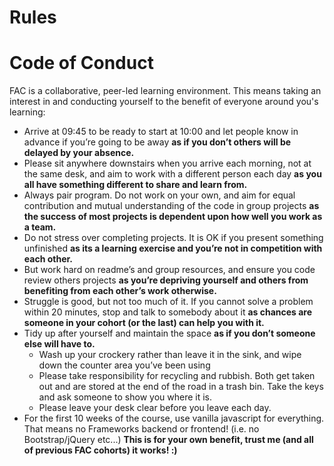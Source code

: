 # Rules

# Code of Conduct
 
 FAC is a collaborative, peer-led learning environment. This means taking an interest in and conducting yourself to the benefit of everyone around you's learning:
 
- Arrive at 09:45 to be ready to start at 10:00 and let people know in advance if you’re going to be away **as if you don’t others will be delayed by your absence.**
- Please sit anywhere downstairs when you arrive each morning, not at the same desk, and aim to work with a different person each day **as you all have something different to share and learn from.**
- Always pair program. Do not work on your own, and aim for equal contribution and mutual understanding of the code in group projects **as the success of most projects is dependent upon how well you work as a team.**
- Do not stress over completing projects. It is OK if you present something unfinished **as its a learning exercise and you’re not in competition with each other.**
- But work hard on readme’s and group resources, and ensure you code review others projects **as you’re depriving yourself and others from benefiting from each other’s work otherwise.**
- Struggle is good, but not too much of it. If you cannot solve a problem within 20 minutes, stop and talk to somebody about it **as chances are someone in your cohort (or the last) can help you with it.**
- Tidy up after yourself and maintain the space **as if you don’t someone else will have to.**
   * Wash up your crockery rather than leave it in the sink, and wipe down the counter area you’ve been using
   * Please take responsibility for recycling and rubbish. Both get taken out and are stored at the end of the road in a trash bin. Take the keys and ask someone to show you where it is.
   * Please leave your desk clear before you leave each day.
- For the first 10 weeks of the course, use vanilla javascript for everything. That means no Frameworks backend or frontend! (i.e. no Bootstrap/jQuery etc...) **This is for your own benefit, trust me (and all of previous FAC cohorts) it works! :)**
